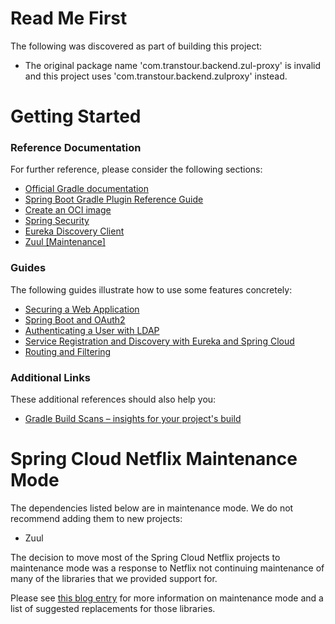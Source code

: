 # Read Me First
The following was discovered as part of building this project:

* The original package name 'com.transtour.backend.zul-proxy' is invalid and this project uses 'com.transtour.backend.zulproxy' instead.

# Getting Started

### Reference Documentation
For further reference, please consider the following sections:

* [Official Gradle documentation](https://docs.gradle.org)
* [Spring Boot Gradle Plugin Reference Guide](https://docs.spring.io/spring-boot/docs/2.3.10.RELEASE/gradle-plugin/reference/html/)
* [Create an OCI image](https://docs.spring.io/spring-boot/docs/2.3.10.RELEASE/gradle-plugin/reference/html/#build-image)
* [Spring Security](https://docs.spring.io/spring-boot/docs/2.4.5/reference/htmlsingle/#boot-features-security)
* [Eureka Discovery Client](https://docs.spring.io/spring-cloud-netflix/docs/current/reference/html/#service-discovery-eureka-clients)
* [Zuul [Maintenance]](https://docs.spring.io/spring-cloud-netflix/docs/2.2.x/reference/html/#router-and-filter-zuul)

### Guides
The following guides illustrate how to use some features concretely:

* [Securing a Web Application](https://spring.io/guides/gs/securing-web/)
* [Spring Boot and OAuth2](https://spring.io/guides/tutorials/spring-boot-oauth2/)
* [Authenticating a User with LDAP](https://spring.io/guides/gs/authenticating-ldap/)
* [Service Registration and Discovery with Eureka and Spring Cloud](https://spring.io/guides/gs/service-registration-and-discovery/)
* [Routing and Filtering](https://spring.io/guides/gs/routing-and-filtering/)

### Additional Links
These additional references should also help you:

* [Gradle Build Scans – insights for your project's build](https://scans.gradle.com#gradle)

# Spring Cloud Netflix Maintenance Mode

The dependencies listed below are in maintenance mode. We do not recommend adding them to
new projects:

*  Zuul

The decision to move most of the Spring Cloud Netflix projects to maintenance mode was
a response to Netflix not continuing maintenance of many of the libraries that we provided
support for.

Please see [this blog entry](https://spring.io/blog/2018/12/12/spring-cloud-greenwich-rc1-available-now#spring-cloud-netflix-projects-entering-maintenance-mode)
for more information on maintenance mode and a list of suggested replacements for those
libraries.
